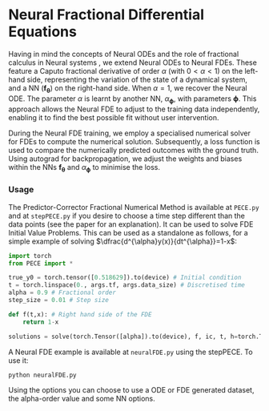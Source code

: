 # **Neural Fractional Differential Equations**


Having in mind the concepts of Neural ODEs and the role of fractional calculus in Neural systems , we extend Neural ODEs to Neural FDEs. These feature a Caputo fractional derivative of order $\alpha$ (with $0<\alpha<1$) on the left-hand side, representing the variation of the state of a dynamical system, and a NN ($\boldsymbol{f_\theta}$) on the right-hand side. When $\alpha=1$, we recover the Neural ODE. The parameter $\alpha$ is learnt by another NN, $\alpha_{\boldsymbol{\phi}}$, with parameters $\boldsymbol{\phi}$. This approach allows the Neural FDE to adjust to the training data independently, enabling it to find the best possible fit without user intervention.

During the Neural FDE training, we employ a specialised numerical solver for FDEs to compute the numerical solution. Subsequently, a loss function is used to compare the numerically predicted outcomes with the ground truth. Using autograd for backpropagation, we adjust the weights and biases within the NNs $\boldsymbol{f_\theta}$ and $\alpha_{\boldsymbol{\phi}}$ to minimise the loss.

### **Usage**

The Predictor-Corrector Fractional Numerical Method is available at ```PECE.py``` and at ```stepPECE.py``` if you desire to choose a time step different than the data points (see the paper for an explanation). It can be used to solve FDE Initial Value Problems. This can be used as a standalone as follows, for a simple example of solving $\dfrac{d^{\alpha}y(x)}{dt^{\alpha}}=1-x$:

```python
import torch
from PECE import *

true_y0 = torch.tensor([0.518629]).to(device) # Initial condition
t = torch.linspace(0., args.tf, args.data_size) # Discretised time
alpha = 0.9 # Fractional order
step_size = 0.01 # Step size

def f(t,x): # Right hand side of the FDE
    return 1-x

solutions = solve(torch.Tensor([alpha]).to(device), f, ic, t, h=torch.Tensor([step_size]))
```

A Neural FDE example is available at ```neuralFDE.py``` using the stepPECE. To use it:

```
python neuralFDE.py
```

Using the options you can choose to use a ODE or FDE generated dataset, the alpha-order value and some NN options.
